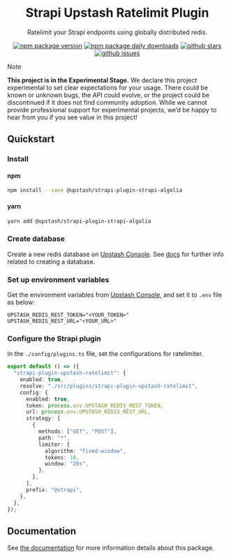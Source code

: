 <div align="center">
<h1>Strapi Upstash Ratelimit Plugin</h1>
<p style="margin-top: 0;">Ratelimit your Strapi endpoints using globally distributed redis.</p>

[![npm package version](https://badgen.net/npm/v/strapi-plugin-upstash-ratelimit)](https://npmjs.com/package/strapi-plugin-upstash-ratelimit)
[![npm package daily downloads](https://badgen.net/npm/dm/strapi-plugin-upstash-ratelimit)](https://npmjs.com/strapi-plugin-upstash-ratelimit)
[![github stars](https://badgen.net/github/stars/upstash/strapi-plugin-upstash-ratelimit)](https://gitHub.com/upstash/strapi-plugin-upstash-ratelimit)
[![github issues](https://img.shields.io/github/issues/upstash/strapi-plugin-upstash-ratelimit.svg)](https://gitHub.com/upstash/strapi-plugin-upstash-ratelimit/issues/)

</div>

> [!NOTE]  
> **This project is in the Experimental Stage.**
> We declare this project experimental to set clear expectations for your usage. There could be known or unknown bugs, the API could evolve, or the project could be discontinued if it does not find community adoption. While we cannot provide professional support for experimental projects, we’d be happy to hear from you if you see value in this project!

## Quickstart

### Install

#### npm

```bash
npm install --save @upstash/strapi-plugin-strapi-algolia
```

#### yarn

```bash
yarn add @upstash/strapi-plugin-strapi-algolia
```

### Create database

Create a new redis database on [Upstash Console](https://console.upstash.com/). See [docs](https://upstash.com/docs/redis/overall/getstarted) for further info related to creating a database.

### Set up environment variables

Get the environment variables from [Upstash Console](https://console.upstash.com/), and set it to `.env` file as below:

```shell
UPSTASH_REDIS_REST_TOKEN="<YOUR_TOKEN>"
UPSTASH_REDIS_REST_URL="<YOUR_URL>"
```

### Configure the Strapi plugin

In the `./config/plugins.ts` file, set the configurations for ratelimiter.

```typescript
export default () => ({
  "strapi-plugin-upstash-ratelimit": {
    enabled: true,
    resolve: "./src/plugins/strapi-plugin-upstash-ratelimit",
    config: {
      enabled: true,
      token: process.env.UPSTASH_REDIS_REST_TOKEN,
      url: process.env.UPSTASH_REDIS_REST_URL,
      strategy: [
        {
          methods: ["GET", "POST"],
          path: "*",
          limiter: {
            algorithm: "fixed-window",
            tokens: 10,
            window: "20s",
          },
        },
      ],
      prefix: "@strapi",
    },
  },
});
```

## Documentation

See [the documentation](https://upstash.com/docs/redis) for more information details about this package.
